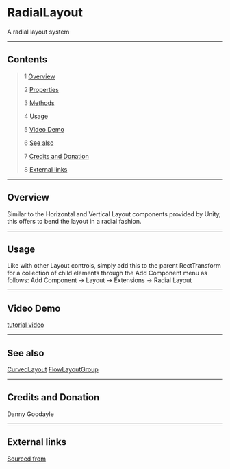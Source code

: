# RadialLayout

A radial layout system

<!--![](Images/ Game Image.jpg)-->

---------

## Contents

> 1 [Overview](#overview)
>
> 2 [Properties](#properties)
>
> 3 [Methods](#methods)
>
> 4 [Usage](#usage)
>
> 5 [Video Demo](#video-demo)
>
> 6 [See also](#see-also)
>
> 7 [Credits and Donation](#credits-and-donation)
>
> 8 [External links](#external-links)

---------

## Overview

Similar to the Horizontal and Vertical Layout components provided by Unity, this offers to bend the layout in a radial fashion.

---------

## Usage

Like with other Layout controls, simply add this to the parent RectTransform for a collection of child elements through the Add Component menu as follows:
Add Component -> Layout -> Extensions -> Radial Layout

---------

## Video Demo

[tutorial video](https://www.youtube.com/watch?v=iUlk0d2RDMs)

---------

## See also

[CurvedLayout](/Controls/CurvedLayout.md)
[FlowLayoutGroup](/Controls/FlowLayoutGroup.md)

---------

## Credits and Donation

Danny Goodayle

---------

## External links

[Sourced from](http://www.justapixel.co.uk/radial-layouts-nice-and-simple-in-unity3ds-ui-system/)
